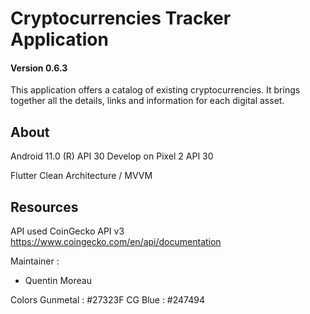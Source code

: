 # Cryptocurrencies Tracker Application
#### Version 0.6.3

This application offers a catalog of existing cryptocurrencies.
It brings together all the details, links and information for each digital asset. 

## About

Android 11.0 (R) API 30
Develop on Pixel 2 API 30

Flutter Clean Architecture / MVVM

## Resources
API used
CoinGecko API v3
https://www.coingecko.com/en/api/documentation

Maintainer : 
- Quentin Moreau

Colors
Gunmetal : #27323F
CG Blue : #247494



